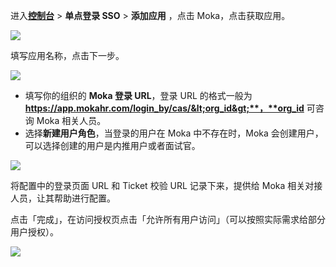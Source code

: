<IntegrationDetailCard :title="`在 ${$localeConfig.brandName} 中创建应用`">

进入[**控制台**](https://console.genauth.ai) > **单点登录 SSO** > **添加应用** ，点击 Moka，点击获取应用。

![](~@imagesZhCn/integration/mokahr/1-1.png)

填写应用名称，点击下一步。

![](~@imagesZhCn/integration/mokahr/1-2.png)

- 填写你的组织的 **Moka 登录 URL**，登录 URL 的格式一般为 **https://app.mokahr.com/login_by/cas/&lt;org_id&gt;**，**org_id** 可咨询 Moka 相关人员。
- 选择**新建用户角色**，当登录的用户在 Moka 中不存在时，Moka 会创建用户，可以选择创建的用户是内推用户或者面试官。

![](~@imagesZhCn/integration/mokahr/1-3.png)

将配置中的登录页面 URL 和 Ticket 校验 URL 记录下来，提供给 Moka 相关对接人员，让其帮助进行配置。

点击「完成」，在访问授权页点击「允许所有用户访问」（可以按照实际需求给部分用户授权）。

![](~@imagesZhCn/integration/mokahr/1-4.png)

</IntegrationDetailCard>

